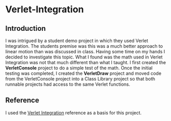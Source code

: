 # Verlet-Integration

## Introduction
I was intrigued by a student demo project in which they used Verlet Integration. The students premise was this was a much better approach to linear motion than was discussed in class. Having some time on my hands I decided to investigate this topic. What I found was the math used in Verlet Integration was not that much different than what I taught. I first created the **VerletConsole** project to do a simple test of the math. Once the initial testing was completed, I created the **VerletDraw** project and moved code from the VerletConsole project into a Class Library project so that both runnable projects had access to the same Verlet functions.

## Reference
I used the [Verlet Integration](https://www.algorithm-archive.org/contents/verlet_integration/verlet_integration.html) reference as a basis for this project.
